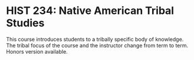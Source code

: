 # HIST 234: Native American Tribal Studies

This course introduces students to a tribally specific body of knowledge. The tribal focus of the course and the instructor change from term to term. Honors version available.